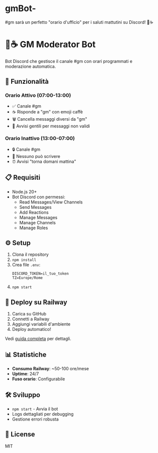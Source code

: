 # gmBot-
#gm sarà un perfetto "orario d'ufficio" per i saluti mattutini su Discord! 🌅☕

# 🌅☕ GM Moderator Bot

Bot Discord che gestisce il canale #gm con orari programmati e moderazione automatica.

## 🚀 Funzionalità

### Orario Attivo (07:00-13:00)
- ✅ Canale #gm 
- ☕ Risponde a "gm" con emoji caffè  
- 🗑️ Cancella messaggi diversi da "gm"
- 💬 Avvisi gentili per messaggi non validi

### Orario Inattivo (13:00-07:00) 
- 🔒 Canale #gm 
- 🚫 Nessuno può scrivere
- ⏰ Avvisi "torna domani mattina"

## 📋 Requisiti

- Node.js 20+
- Bot Discord con permessi:
  - Read Messages/View Channels
  - Send Messages
  - Add Reactions  
  - Manage Messages
  - Manage Channels
  - Manage Roles

## ⚙️ Setup

1. Clona il repository
2. `npm install`
3. Crea file `.env`:
   ```
   DISCORD_TOKEN=il_tuo_token
   TZ=Europe/Rome
   ```
4. `npm start`

## 🚀 Deploy su Railway

1. Carica su GitHub
2. Connetti a Railway
3. Aggiungi variabili d'ambiente
4. Deploy automatico!

Vedi [guida completa](./DEPLOY.md) per dettagli.

## 📊 Statistiche

- **Consumo Railway**: ~50-100 ore/mese
- **Uptime**: 24/7 
- **Fuso orario**: Configurabile

## 🛠️ Sviluppo

- `npm start` - Avvia il bot
- Logs dettagliati per debugging
- Gestione errori robusta

## 📝 License

MIT
